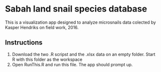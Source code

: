 # Sabah land snail species database
This is a visualization app designed to analyze microsnails data colected by Kasper Hendriks on field work,  2016.
## Instructions
1. Download the two .R scripst and the .xlsx data on an empty folder. Start R with this folder as the workspace
2. Open RunThis.R and run this file. The app should prompt up.


